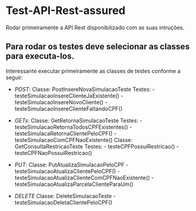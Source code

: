 # Test-API-Rest-assured

Rodar primeiramente a API Rest disponibilizado com as suas intruções.

## Para rodar os testes deve selecionar as classes para executa-los.

Interessante executar primeiramente as classes de testes conforme a seguir:

- *POST*: 
  Classe: PostInsereNovaSimulacaoTeste
  Testes:
          - testeSimulacaoInsereClienteJaExistente()
          - testeSimulacaoInsereNovoCliente()
          - testeSimulacaoInsereClienteFaltandoCPF()
 
 - *GETs*:
   Classe: GetRetornaSimulacaoTeste
   Testes:
          - testeSimulacaoRetornaTodosCPFExistentes()
          - testeSimulacaRetornaClientePeloCPF()
          - testeSimulacaoComCPFNaoExistente()
  Classe: GetConsultaRestricaoTeste
  Testes:
          - testeCPFPossuiRestricao()
          - testeCPFNaoPossuiRestricao()

- *PUT*:
  Classe: PutAtualizaSimulacaoPeloCPF
          - testeSimulacaoAtualizaClientePeloCPF()
          - testeSimulacaoAtualizaClienteComCPFNaoExistente()
          - testeSimulacaoAtualizaParcelaClienteParaUm()
- *DELETE*
  Classe: DeleteSimulacaoTeste
          - testeSimulacaoDeletaClientePeloCPF()

